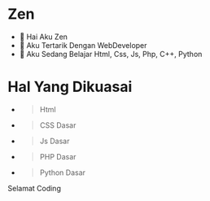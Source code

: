 Zen
=====

- 👋 Hai Aku Zen
- 👀 Aku Tertarik Dengan WebDeveloper
- 🌱 Aku Sedang Belajar Html, Css, Js, Php, C++, Python

Hal Yang Dikuasai
=================
- > Html
- > CSS Dasar
- > Js Dasar
- > PHP Dasar
- > Python Dasar

Selamat Coding
<!---
Zen1236282/Zen1236282 is a ✨ special ✨ repository because its `README.md` (this file) appears on your GitHub profile.
You can click the Preview link to take a look at your changes.
--->
